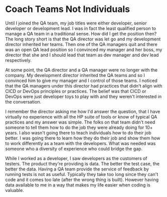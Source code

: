 # Coach Teams Not Individuals

Until I joined the QA team, my job titles were either developer, senior developer or development lead. I was in fact the least qualified person to manage a QA team in a traditional sense. How did I get the position then? The long story short is that the QA director was let go and my development director inherited her teams. Then one of the QA managers quit and there was an open QA lead position so I convinced my manager and her boss, my director that she and I should lead that team as dev manager and dev lead respectively. 

At some point, the QA director and a QA manager were no longer with the company. 
My development director inherited the QA teams and so I convinced him to give my manager and I control of those teams. 
I noticed that the QA managers under this director had practices that didn't align with CICD or DevOps principles or practices. 
The belief was that CICD or DevOps were just developer toys to play with and they weren't interested in the conversation.


I remember the director asking me how I'd answer the question, that I have virtually no experience with all the HP suite of tools or know of typical QA practices and my answer was simple. The folks on that team didn't need someone to tell them how to do the job they were already doing for 10+ years. I also wasn't going there to teach individuals how to do their job better. I was going there to learn how they do their job and show them how to work differently as a team with the developers. What was needed was someone who a diversity of experience who could bridge the gap.

While I worked as a developer, I saw developers as the customers of testers. The product they're providing is data. The better the test case, the better the data. Having a QA team provide the service of feedback by running tests is not as useful. Typically they take too long since they can't code and it comes too late (after the wrong thing is built). However having data available to me in a way that makes my life easier when coding is valuable. 
